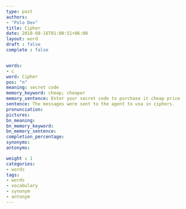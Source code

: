 ```yaml
---
type: post
authors:
- "Polo Dev"
title: Cipher
date: 2018-08-16T01:00:51+06:00
layout: word
draft : false
complete : false


words:
- c
word: Cipher
pos: "n"
meaning: secret code
memory_keyword: cheap; cheaper
memory_sentence: Enter your secret code to purchase it cheap price
sentence: The messages were sent to the agent to usa in ciphers.
pronunciation:
pictures:
bn_meaning: 
bn_memory_keyword: 
bn_memory_sentence:
completion_percentage:
synonyms:
antonyms:

weight : 1
categories:
- words
tags:
- words
- vocabulary
- synonym
- antonym
---
```


